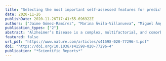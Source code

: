 ```yaml
---
title: "Selecting the most important self-assessed features for predicting conversion to mild cognitive impairment with random forest and permutation-based methods"
date: 2020-11-26
publishDate: 2020-11-26T17:41:55.696922Z
authors: ["Jaime Gómez-Ramı́rez", "Marina Ávila-Villanueva", "Miguel Ángel Fernández-Blázquez"]
publication_types: ["2"]
abstract: "Alzheimer’s Disease is a complex, multifactorial, and comorbid condition. The asymptomatic behavior in the early stages makes the identification of the disease onset particularly challenging. Mild cognitive impairment (MCI) is an intermediary stage between the expected decline of normal aging and the pathological decline associated with dementia. The identification of risk factors for MCI is thus sorely needed. Self-reported personal information such as age, education, income level, sleep, diet, physical exercise, etc. is called to play a key role not only in the early identification of MCI but also in the design of personalized interventions and the promotion of patients empowerment. In this study, we leverage a large longitudinal study on healthy aging in Spain, to identify the most important self-reported features for future conversion to MCI. Using machine learning (random forest) and permutation-based methods we select the set of most important self-reported variables for MCI conversion which includes among others, subjective cognitive decline, educational level, working experience, social life, and diet. Subjective cognitive decline stands as the most important feature for future conversion to MCI across different feature selection techniques."
featured: false
url_pdf: "https://www.nature.com/articles/s41598-020-77296-4.pdf"
doi: "https://doi.org/10.1038/s41598-020-77296-4"
publication: "*Scientific Reports*"
---
```


